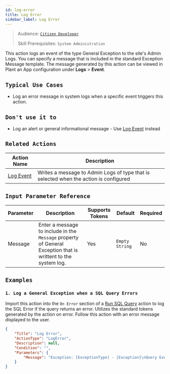 ```yaml
---
id: log-error
title: Log Error
sidebar_label: Log Error
---
```


> Audience: [`Citizen Developer`](/docs/audience#citizen-developers)
>
> Skill Prerequisites: `System Administration`

This action logs an event of the type General Exception to the site's Admin Logs. You can specify a message that is included in the standard Exception Message template. The message generated by this action can be viewed in Plant an App configuration under **Logs** > **Event**.

## `Typical Use Cases`

- Log an error message in system logs when a specific event triggers this action.

## `Don't use it to`

- Log an alert or general informational message - Use [Log Event](/docs/actions/log-event) instead

## `Related Actions`

| Action Name | Description |
| -- | -- |
| [Log Event](/docs/actions/log-event) | Writes a message to Admin Logs of type that is selected when the action is configured |

## `Input Parameter Reference`

| Parameter | Description | Supports Tokens | Default | Required |
| -- | -- | -- | -- | -- |
| Message | Enter a message to include in the `Message` property of General Exception that is writtent to the system log.  | Yes | `Empty String` | No |

## `Examples`

### `1. Log a General Exception when a SQL Query Errors`

Import this action into the `On Error` section of a [Run SQL Query](run-sql) action to log the SQL Error if the query returns an error. Utilizes the standard tokens generated by the action on error. Follow this action with an error message displayed to the user.

```json
{
    "Title": "Log Error",
    "ActionType": "LogError",
    "Description": null,
    "Condition": "",
    "Parameters": {
        "Message": "Exception: [ExceptionType] - [Exception]\nQuery Executed By: [User:Username]([User:UserId])\nQuery: [SQL]\nMessage: [ExceptionMessage]"
    }
}
```
